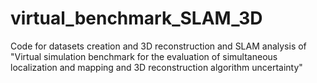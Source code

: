 # virtual_benchmark_SLAM_3D
Code for datasets creation and 3D reconstruction and SLAM analysis of "Virtual simulation benchmark for the evaluation of simultaneous localization and mapping and 3D reconstruction algorithm uncertainty"
